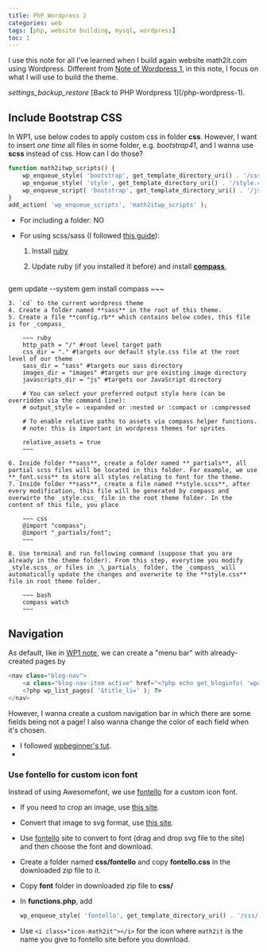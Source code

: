 ```yaml
---
title: PhP Wordpress 2
categories: web
tags: [php, website building, mysql, wordpress]
toc: 1
---
```


I use this note for all I've learned when I build again website math2it.com using Wordpress. Different from [Note of Wordpress 1](/php-wordpress-1), in this note, I focus on what I will use to build the theme.

<div class="see-again">
<i class="material-icons">settings_backup_restore</i>
<span markdown="1">
[Back to PHP Wordpress 1](/php-wordpress-1).
</span>
</div>

## Include Bootstrap CSS

In WP1, use below codes to apply custom css in folder **css**. However, I want to insert _one time_ all files in some folder, e.g. _bootstrap41_, and I wanna use **scss** instead of css. How can I do those?

~~~ php
function math2itwp_scripts() {
	wp_enqueue_style( 'bootstrap', get_template_directory_uri() . '/css/bootstrap.min.css', array(), '4.1.3' );
	wp_enqueue_style( 'style', get_template_directory_uri() . '/style.css' );
	wp_enqueue_script( 'bootstrap', get_template_directory_uri() . '/js/bootstrap.min.js', array( 'jquery' ), '4.1.3', true );
}
add_action( 'wp_enqueue_scripts', 'math2itwp_scripts' );
~~~

- For including a folder: NO
- For using scss/sass (I followed [this guide](https://www.elegantthemes.com/blog/tips-tricks/how-to-use-sass-with-wordpress-a-step-by-step-guide)): 

	1. Install [ruby](https://www.ruby-lang.org/en/downloads/)
	2. Update ruby (if you installed it before) and install **[compass](http://compass-style.org/install/)**,

		~~~ bash
gem update --system
gem install compass
		~~~

	3. `cd` to the current wordpress theme
	4. Create a folder named **sass** in the root of this theme.
	5. Create a file **config.rb** which contains below codes, this file is for _compass_

		~~~ ruby
		http_path = "/" #root level target path
		css_dir = "." #targets our default style.css file at the root level of our theme
		sass_dir = "sass" #targets our sass directory
		images_dir = "images" #targets our pre existing image directory
		javascripts_dir = "js" #targets our JavaScript directory

		# You can select your preferred output style here (can be overridden via the command line):
		# output_style = :expanded or :nested or :compact or :compressed

		# To enable relative paths to assets via compass helper functions.
		# note: this is important in wordpress themes for sprites

		relative_assets = true
		~~~
	
	6. Inside folder **sass**, create a folder named **_partials**, all partial scss files will be located in this folder. For example, we use **_font.scss** to store all styles relating to font for the theme.
	7. Inside folder **sass**, create a file named **style.scss**, after every modification, this file will be generated by compass and overwirte the _style.css_ file in the root theme folder. In the content of this file, you place

		~~~ css
		@import "compass";
		@import "_partials/font";
		~~~

	8. Use terminal and run following command (suppose that you are already in the theme folder). From this step, everytime you modify _style.scss_ or files in _\_partials_ folder, the _compass_ will automatically update the changes and overwrite to the **style.css** file in root theme folder. 

		~~~ bash
		compass watch
		~~~

## Navigation

As default, like in [WP1 note](/php-wordpress-1), we can create a "menu bar" with already-created pages by 

~~~ php
<nav class="blog-nav">
	<a class="blog-nav-item active" href="<?php echo get_bloginfo( 'wpurl' );?>">Home</a>
	<?php wp_list_pages( '&title_li=' ); ?>
</nav>
~~~

However, I wanna create a custom navigation bar in which there are some fields being not a page! I also wanna change the color of each field when it's chosen.

- I followed [wpbeginner's tut](https://www.wpbeginner.com/wp-themes/how-to-add-custom-navigation-menus-in-wordpress-3-0-themes/).
- 

### Use fontello for custom icon font

Instead of using Awesomefont, we use [fontello](http://fontello.com/) for a custom icon font.

- If you need to crop an image, use [this site](https://www269.lunapic.com/editor/?action=quick-crop).
- Convert that image to svg format, use [this site](https://www.pngtosvg.com/).
- Use [fontello](http://fontello.com/) site to convert to font (drag and drop svg file to the site) and then choose the font and download.
- Create a folder named **css/fontello** and copy **fontello.css** in the downloaded zip file to it.
- Copy **font** folder in downloaded zip file to **css/**
- In **functions.php**, add

	~~~ php
	wp_enqueue_style( 'fontello', get_template_directory_uri() . '/css/fontello/fontello.css' );
	~~~

- Use `<i class="icon-math2it"></i>` for the icon where `math2it` is the name you give to fontello site before you download.